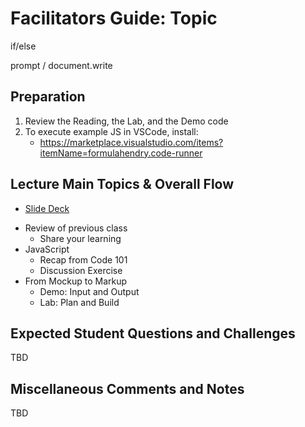 # Facilitators Guide: Topic

if/else

prompt / document.write


## Preparation
1. Review the Reading, the Lab, and the Demo code
1. To execute example JS in VSCode, install:
    - https://marketplace.visualstudio.com/items?itemName=formulahendry.code-runner

## Lecture Main Topics & Overall Flow
* [Slide Deck](https://docs.google.com/presentation/d/1NlKlBgC3bN0r1zmwrVD5eREgQk-KiloFsJhT7Uy0n10/edit)
- Review of previous class
  - Share your learning
- JavaScript
  - Recap from Code 101
  - Discussion Exercise
- From Mockup to Markup
  - Demo: Input and Output
  - Lab: Plan and Build

## Expected Student Questions and Challenges

TBD 

## Miscellaneous Comments and Notes

TBD
